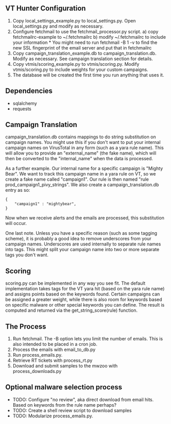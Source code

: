 VT Hunter Configuration
-----------------------

1. Copy local_settings_example.py to local_settings.py. Open local_settings.py and modify as necessary.
2. Configure fetchmail to use the fetchmail_processor.py script.
	a) copy fetchmailrc-example to ~/.fetchmailrc
	b) modify ~/.fetchmailrc to include your information
		* You might need to run fetchmail -B 1 -v to find the new SSL fingerprint of the email server and put that in fetchmailrc
3. Copy campaign_translation_example.db to campaign_translation.db. Modify as necessary. See campaign translation section for details.
4. Copy vtmis/scoring_example.py to vtmis/scoring.py. Modify vtmis/scoring.py to include weights for your custom campaigns.
5. The database will be created the first time you run anything that uses it.

## Dependencies
* sqlalchemy
* requests

## Campaign Translation
campaign_translation.db contains mappings to do string substitution on campaign names. You might use this if you don't want to put your internal campaign names on VirusTotal in any form (such as a yara rule name). This will allow you to provide an "external_name" (the fake name), which will then be converted to the "internal_name" when the data is processed.

As a further example. Our internal name for a specific campaign is "Mighty Bear". We want to track this campaign name in a yara rule on VT, so we create a fake name called "campaign1". Our rule is then named "rule prod_campaign1_pivy_strings". We also create a campaign_translation.db entry as so:

```
{
    "campaign1" : "mightybear",
}
```

Now when we receive alerts and the emails are processed, this substitution will occur.

One last note. Unless you have a specific reason (such as some tagging scheme), it is probably a good idea to remove underscores from your campaign names. Underscores are used internally to separate rule names into tags. This might split your campaign name into two or more separate tags you don't want.

## Scoring
scoring.py can be implemented in any way you see fit. The default implementation takes tags for the VT yara hit (based on the yara rule name) and assigns points based on the keywords found. Certain campaigns can be assigned a greater weight, while there is also room for keywords based on specific malware or other special keywords you can define. The result is computed and returned via the get_string_score(rule) function.

## The Process
1. Run fetchmail. The -B option lets you limit the number of emails. This is also intended to be placed in a cron job.
2. Process the emails with email_to_db.py
3. Run process_emails.py.
4. Retrieve RT tickets with process_rt.py
5. Download and submit samples to the mwzoo with process_downloads.py

## Optional malware selection process
* TODO: Configure "no review", aka direct download from email hits. Based on keywords from the rule name perhaps?
* TODO: Create a shell review script to download samples
* TODO: Modularize process_emails.py.
